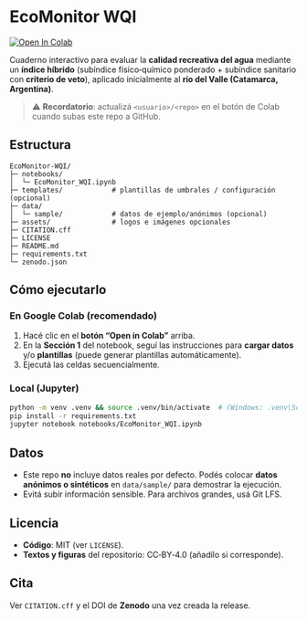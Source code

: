 # EcoMonitor WQI

[![Open In Colab](https://colab.research.google.com/assets/colab-badge.svg)](https://colab.research.google.com/github/<usuario>/<repo>/blob/main/notebooks/EcoMonitor_WQI.ipynb)

Cuaderno interactivo para evaluar la **calidad recreativa del agua** mediante un **índice híbrido** (subíndice físico‑químico ponderado + subíndice sanitario con **criterio de veto**), aplicado inicialmente al **río del Valle (Catamarca, Argentina)**.

> ⚠️ **Recordatorio**: actualizá `<usuario>/<repo>` en el botón de Colab cuando subas este repo a GitHub.

## Estructura
```
EcoMonitor-WQI/
├─ notebooks/
│  └─ EcoMonitor_WQI.ipynb
├─ templates/            # plantillas de umbrales / configuración (opcional)
├─ data/
│  └─ sample/            # datos de ejemplo/anónimos (opcional)
├─ assets/               # logos e imágenes opcionales
├─ CITATION.cff
├─ LICENSE
├─ README.md
├─ requirements.txt
└─ zenodo.json
```

## Cómo ejecutarlo
### En Google Colab (recomendado)
1. Hacé clic en el **botón “Open in Colab”** arriba.  
2. En la **Sección 1** del notebook, seguí las instrucciones para **cargar datos** y/o **plantillas** (puede generar plantillas automáticamente).
3. Ejecutá las celdas secuencialmente.

### Local (Jupyter)
```bash
python -m venv .venv && source .venv/bin/activate  # (Windows: .venv\Scripts\activate)
pip install -r requirements.txt
jupyter notebook notebooks/EcoMonitor_WQI.ipynb
```

## Datos
- Este repo **no** incluye datos reales por defecto. Podés colocar **datos anónimos o sintéticos** en `data/sample/` para demostrar la ejecución.
- Evitá subir información sensible. Para archivos grandes, usá Git LFS.

## Licencia
- **Código**: MIT (ver `LICENSE`).
- **Textos y figuras** del repositorio: CC‑BY‑4.0 (añadílo si corresponde).

## Cita
Ver `CITATION.cff` y el DOI de **Zenodo** una vez creada la release.
